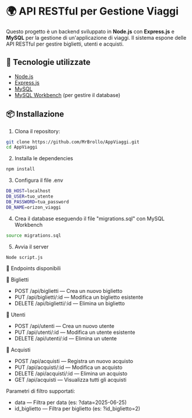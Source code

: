 # 🌍 API RESTful per Gestione Viaggi

Questo progetto è un backend sviluppato in **Node.js** con **Express.js** e **MySQL** per la gestione di un'applicazione di viaggi. Il sistema espone delle API RESTful per gestire biglietti, utenti e acquisti.

## 🚀 Tecnologie utilizzate

- [Node.js](https://nodejs.org/)
- [Express.js](https://expressjs.com/)
- [MySQL](https://www.mysql.com/)
- [MySQL Workbench](https://www.mysql.com/products/workbench/) (per gestire il database)

## 📦 Installazione

1. Clona il repository:

```bash
git clone https://github.com/MrBrollo/AppViaggi.git
cd AppViaggi
```

2. Installa le dependencies

```bash
npm install
```

3. Configura il file .env

```bash
DB_HOST=localhost
DB_USER=tuo_utente
DB_PASSWORD=tua_password
DB_NAME=orizon_viaggi
```

4. Crea il database eseguendo il file "migrations.sql" con MySQL Workbench

```bash
source migrations.sql
```

5. Avvia il server
```bash
Node script.js
```
📘 Endpoints disponibili

🎫 Biglietti
* POST /api/biglietti — Crea un nuovo biglietto
* PUT /api/biglietti/:id — Modifica un biglietto esistente
* DELETE /api/biglietti/:id — Elimina un biglietto

👤 Utenti
* POST /api/utenti — Crea un nuovo utente
* PUT /api/utenti/:id — Modifica un utente esistente
* DELETE /api/utenti/:id — Elimina un utente

🧾 Acquisti
* POST /api/acquisti — Registra un nuovo acquisto
* PUT /api/acquisti/:id — Modifica un acquisto
* DELETE /api/acquisti/:id — Elimina un acquisto
* GET /api/acquisti — Visualizza tutti gli acquisti

Parametri di filtro supportati:
* data — Filtra per data (es: ?data=2025-06-25)
* id_biglietto — Filtra per biglietto (es: ?id_biglietto=2)
